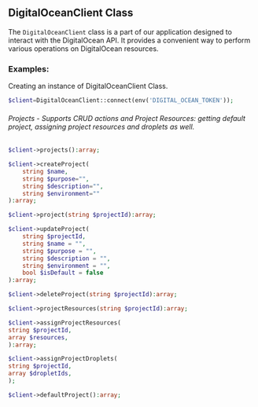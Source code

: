 ## DigitalOceanClient Class

The `DigitalOceanClient` class is a part of our application designed to interact with the DigitalOcean API. It provides a convenient way to perform various operations on DigitalOcean resources.
### Examples:
Creating an instance of DigitalOceanClient Class.
```php
$client=DigitalOceanClient::connect(env('DIGITAL_OCEAN_TOKEN'));
```
###### Projects - Supports CRUD actions and Project Resources: getting default project, assigning project resources and droplets as well.
```php
$client->projects():array;

$client->createProject(
    string $name,
    string $purpose="",
    string $description="",
    string $environment=""
):array;

$client->project(string $projectId):array;

$client->updateProject(
    string $projectId, 
    string $name = "", 
    string $purpose = "", 
    string $description = "", 
    string $environment = "", 
    bool $isDefault = false
):array;

$client->deleteProject(string $projectId):array;

$client->projectResources(string $projectId):array;

$client->assignProjectResources(
string $projectId, 
array $resources,
):array;

$client->assignProjectDroplets(
string $projectId, 
array $dropletIds,
);

$client->defaultProject():array;
```


